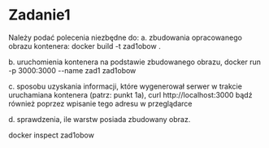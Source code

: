 # Zadanie1

Należy podać polecenia niezbędne do:
a. zbudowania opracowanego obrazu kontenera:
docker build -t zad1obow . 

b. uruchomienia kontenera na podstawie zbudowanego obrazu,
docker run -p 3000:3000 --name zad1 zad1obow

c. sposobu uzyskania informacji, które wygenerował serwer w trakcie uruchamiana kontenera
(patrz: punkt 1a),
curl http://localhost:3000
bądź również poprzez wpisanie tego adresu w przeglądarce

d. sprawdzenia, ile warstw posiada zbudowany obraz.

docker inspect zad1obow
